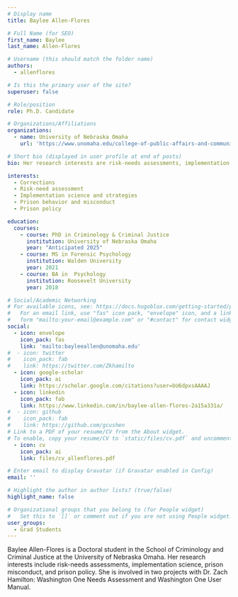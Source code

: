 ```yaml
---
# Display name
title: Baylee Allen-Flores

# Full Name (for SEO)
first_name: Baylee
last_name: Allen-Flores

# Username (this should match the folder name)
authors:
  - allenflores

# Is this the primary user of the site?
superuser: false

# Role/position
role: Ph.D. Candidate

# Organizations/Affiliations
organizations:
  - name: University of Nebraska Omaha
    url: 'https://www.unomaha.edu/college-of-public-affairs-and-community-service/criminology-and-criminal-justice/about-us/baylee-allen.php'

# Short bio (displayed in user profile at end of posts)
bio: Her research interests are risk-needs assessments, implementation science, prison misconduct, and prison policy.

interests:
  - Corrections
  - Risk-need assessment
  - Implementation science and strategies
  - Prison behavior and misconduct
  - Prison policy

education:
  courses:
    - course: PhD in Criminology & Criminal Justice
      institution: University of Nebraska Omaha
      year: "Anticipated 2025"
    - course: MS in Forensic Psychology
      institution: Walden University
      year: 2021
    - course: BA in  Psychology
      institution: Roosevelt University
      year: 2018

# Social/Academic Networking
# For available icons, see: https://docs.hugoblox.com/getting-started/page-builder/#icons
#   For an email link, use "fas" icon pack, "envelope" icon, and a link in the
#   form "mailto:your-email@example.com" or "#contact" for contact widget.
social:
  - icon: envelope
    icon_pack: fas
    link: 'mailto:bayleeallen@unomaha.edu'
#  - icon: twitter
#    icon_pack: fab
#    link: https://twitter.com/Zkhamilto
  - icon: google-scholar
    icon_pack: ai
    link: https://scholar.google.com/citations?user=bU6dpxsAAAAJ
  - icon: linkedin
    icon_pack: fab
    link: https://www.linkedin.com/in/baylee-allen-flores-2a15a331a/
#  - icon: github
#    icon_pack: fab
#    link: https://github.com/gcushen
# Link to a PDF of your resume/CV from the About widget.
# To enable, copy your resume/CV to `static/files/cv.pdf` and uncomment the lines below.
  - icon: cv
    icon_pack: ai
    link: files/cv_allenflores.pdf

# Enter email to display Gravatar (if Gravatar enabled in Config)
email: ''

# Highlight the author in author lists? (true/false)
highlight_name: false

# Organizational groups that you belong to (for People widget)
#   Set this to `[]` or comment out if you are not using People widget.
user_groups:
  - Grad Students
---
```


Baylee Allen-Flores is a Doctoral student in the School of Criminology and Criminal Justice at the University of Nebraska Omaha. Her research interests include risk-needs assessments, implementation science, prison misconduct, and prison policy. She is involved in two projects with Dr. Zach Hamilton: Washington One Needs Assessment and Washington One User Manual.
